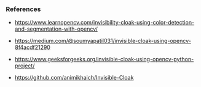 ### References

- https://www.learnopencv.com/invisibility-cloak-using-color-detection-and-segmentation-with-opencv/

- https://medium.com/@soumyapatil031/invisible-cloak-using-opencv-8f4acdf21290

- https://www.geeksforgeeks.org/invisible-cloak-using-opencv-python-project/

- https://github.com/animikhaich/Invisible-Cloak

